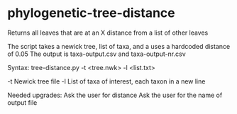 # phylogenetic-tree-distance

Returns all leaves that are at an X distance from a list of other leaves

The script takes a newick tree, list of taxa, and a uses a hardcoded distance of 0.05
The output is taxa-output.csv and taxa-output-nr.csv

Syntax: 
  tree-distance.py -t <tree.nwk> -l <list.txt>

-t Newick tree file
-l List of taxa of interest, each taxon in a new line



Needed upgrades:
Ask the user for distance
Ask the user for the name of output file
